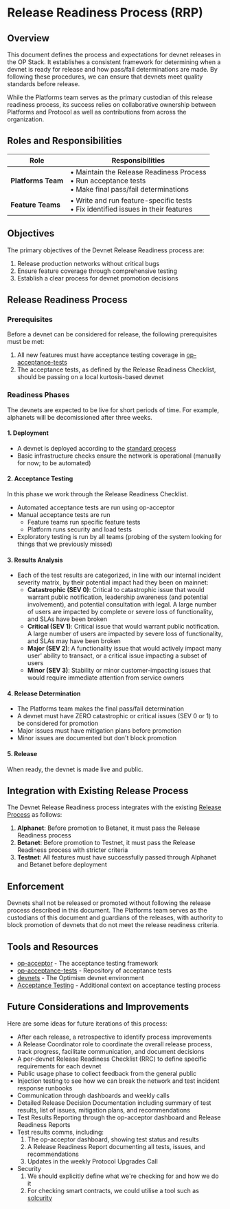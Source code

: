 # Release Readiness Process (RRP)

## Overview

This document defines the process and expectations for devnet releases in the OP Stack. It establishes a consistent framework for determining when a devnet is ready for release and how pass/fail determinations are made. By following these procedures, we can ensure that devnets meet quality standards before release.

While the Platforms team serves as the primary custodian of this release readiness process, its success relies on collaborative ownership between Platforms and Protocol as well as contributions from across the organization.

## Roles and Responsibilities

| Role | Responsibilities |
|------|-----------------|
| **Platforms Team** | • Maintain the Release Readiness Process<br>• Run acceptance tests<br>• Make final pass/fail determinations |
| **Feature Teams** | • Write and run feature-specific tests<br>• Fix identified issues in their features |

## Objectives

The primary objectives of the Devnet Release Readiness process are:

1. Release production networks without critical bugs
2. Ensure feature coverage through comprehensive testing
3. Establish a clear process for devnet promotion decisions

## Release Readiness Process

### Prerequisites

Before a devnet can be considered for release, the following prerequisites must be met:

1. All new features must have acceptance testing coverage in [op-acceptance-tests](https://github.com/ethereum-optimism/optimism/tree/main/op-acceptance-tests)
2. The acceptance tests, as defined by the Release Readiness Checklist, should be passing on a local kurtosis-based devnet

### Readiness Phases

The devnets are expected to be live for short periods of time. For example, alphanets will be decomissioned after three weeks.

#### 1. Deployment

- A devnet is deployed according to the [standard process](https://github.com/ethereum-optimism/devnets/blob/main/README.md)
- Basic infrastructure checks ensure the network is operational (manually for now; to be automated)


#### 2. Acceptance Testing
In this phase we work through the Release Readiness Checklist.
- Automated acceptance tests are run using op-acceptor
- Manual acceptance tests are run
  - Feature teams run specific feature tests
  - Platform runs security and load tests
- Exploratory testing is run by all teams (probing of the system looking for things that we previously missed)

#### 3. Results Analysis

- Each of the test results are categorized, in line with our internal incident severity matrix, by their potential impact had they been on mainnet:
  - **Catastrophic (SEV 0)**: Critical to catastrophic issue that would warrant public notification, leadership awareness (and potential involvement), and potential consultation with legal. A large number of users are impacted by complete or severe loss of functionality, and SLAs have been broken
  - **Critical (SEV 1)**: Critical issue that would warrant public notification. A large number of users are impacted by severe loss of functionality, and SLAs may have been broken
  - **Major (SEV 2)**: A functionality issue that would actively impact many user' ability to transact, or a critical issue impacting a subset of users
  - **Minor (SEV 3)**: Stability or minor customer-impacting issues that would require immediate attention from service owners

#### 4. Release Determination

- The Platforms team makes the final pass/fail determination
- A devnet must have ZERO catastrophic or critical issues (SEV 0 or 1) to be considered for promotion
- Major issues must have mitigation plans before promotion
- Minor issues are documented but don't block promotion

#### 5. Release
When ready, the devnet is made live and public.

## Integration with Existing Release Process

The Devnet Release Readiness process integrates with the existing [Release Process](../release-process.md) as follows:

1. **Alphanet**: Before promotion to Betanet, it must pass the Release Readiness process
2. **Betanet**: Before promotion to Testnet, it must pass the Release Readiness process with stricter criteria
3. **Testnet**: All features must have successfully passed through Alphanet and Betanet before deployment

## Enforcement

Devnets shall not be released or promoted without following the release process described in this document. The Platforms team serves as the custodians of this document and guardians of the releases, with authority to block promotion of devnets that do not meet the release readiness criteria.

## Tools and Resources

- [op-acceptor](https://github.com/ethereum-optimism/infra/tree/main/op-acceptor) - The acceptance testing framework
- [op-acceptance-tests](https://github.com/ethereum-optimism/optimism/tree/develop/op-acceptance-tests) - Repository of acceptance tests
- [devnets](https://devnets.optimism.io/) - The Optimism devnet environment
- [Acceptance Testing](./index.md) - Additional context on acceptance testing process

## Future Considerations and Improvements

Here are some ideas for future iterations of this process:

* After each release, a retrospective to identify process improvements
* A Release Coordinator role to coordinate the overall release process, track progress, facilitate communication, and document decisions
* A per-devnet Release Readiness Checklist (RRC) to define specific requirements for each devnet
* Public usage phase to collect feedback from the general public
* Injection testing to see how we can break the network and test incident response runbooks
* Communication through dashboards and weekly calls
* Detailed Release Decision Documentation including summary of test results, list of issues, mitigation plans, and recommendations
* Test Results Reporting through the op-acceptor dashboard and Release Readiness Reports
* Test results comms, including:
  1. The op-acceptor dashboard, showing test status and results
  2. A Release Readiness Report documenting all tests, issues, and recommendations
  3. Updates in the weekly Protocol Upgrades Call
* Security
  1. We should explicitly define what we're checking for and how we do it
  2. For checking smart contracts, we could utilise a tool such as [solcurity](https://github.com/transmissions11/solcurity)